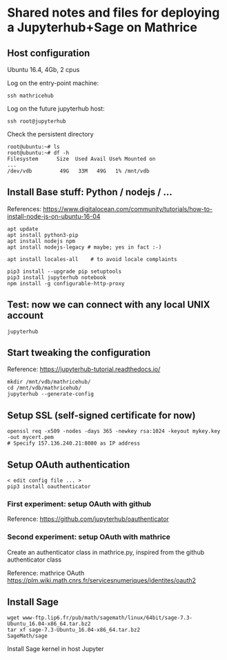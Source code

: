 # Shared notes and files for deploying a Jupyterhub+Sage on Mathrice

## Host configuration

Ubuntu 16.4, 4Gb, 2 cpus

Log on the entry-point machine:

    ssh mathricehub

Log on the future jupyterhub host:

    ssh root@jupyterhub

Check the persistent directory

    root@ubuntu:~# ls
    root@ubuntu:~# df -h
    Filesystem      Size  Used Avail Use% Mounted on
    ...
    /dev/vdb         49G   33M   49G   1% /mnt/vdb

## Install Base stuff: Python / nodejs / ...

References: https://www.digitalocean.com/community/tutorials/how-to-install-node-js-on-ubuntu-16-04

    apt update
    apt install python3-pip
    apt install nodejs npm
    apt install nodejs-legacy # maybe; yes in fact :-)

    apt install locales-all    # to avoid locale complaints

    pip3 install --upgrade pip setuptools
    pip3 install jupyterhub notebook
    npm install -g configurable-http-proxy

## Test: now we can connect with any local UNIX account

    jupyterhub

## Start tweaking the configuration

Reference: https://jupyterhub-tutorial.readthedocs.io/

    mkdir /mnt/vdb/mathricehub/
    cd /mnt/vdb/mathricehub/
    jupyterhub --generate-config

## Setup SSL (self-signed certificate for now)

    openssl req -x509 -nodes -days 365 -newkey rsa:1024 -keyout mykey.key -out mycert.pem
    # Specify 157.136.240.21:8080 as IP address

## Setup OAuth authentication

    < edit config file ... >
    pip3 install oauthenticator

### First experiment: setup OAuth with github

Reference: https://github.com/jupyterhub/oauthenticator

### Second experiment: setup OAuth with mathrice

Create an authenticator class in mathrice.py, inspired from the github authenticator class

Reference: mathrice OAuth https://plm.wiki.math.cnrs.fr/servicesnumeriques/identites/oauth2



## Install Sage

    wget www-ftp.lip6.fr/pub/math/sagemath/linux/64bit/sage-7.3-Ubuntu_16.04-x86_64.tar.bz2
    tar xf sage-7.3-Ubuntu_16.04-x86_64.tar.bz2
    SageMath/sage


Install Sage kernel in host Jupyter


